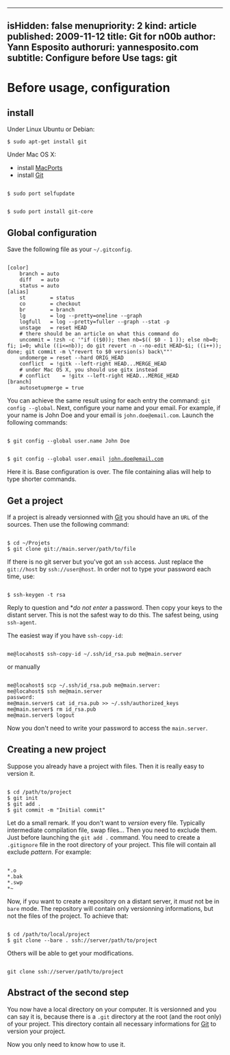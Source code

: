 -----
isHidden:       false
menupriority:   2
kind:           article
published: 2009-11-12
title: Git for n00b
author: Yann Esposito
authoruri: yannesposito.com
subtitle: Configure before Use
tags:  git
-----

# Before usage, configuration

## install

Under Linux Ubuntu or Debian:

<div><code class="zsh">$ sudo apt-get install git</code></div>

Under Mac OS X:

* install [MacPorts](http://macports.org/install.php)
* install [Git][git]

<div><code class="zsh">
$ sudo port selfupdate

$ sudo port install git-core
</code></div>

## Global configuration

Save the following file as your `~/.gitconfig`.

<div><code class="zsh" file="gitconfig">
[color]
    branch = auto
    diff   = auto
    status = auto
[alias]
    st        = status
    co        = checkout
    br        = branch
    lg        = log --pretty=oneline --graph
    logfull   = log --pretty=fuller --graph --stat -p
    unstage   = reset HEAD
    # there should be an article on what this command do
    uncommit = !zsh -c '"if (($0)); then nb=$(( $0 - 1 )); else nb=0; fi; i=0; while ((i<=nb)); do git revert -n --no-edit HEAD~$i; ((i++)); done; git commit -m \"revert to $0 version(s) back\""'
    undomerge = reset --hard ORIG_HEAD
	conflict  = !gitk --left-right HEAD...MERGE_HEAD
    # under Mac OS X, you should use gitx instead
	# conflict    = !gitx --left-right HEAD...MERGE_HEAD
[branch]
	autosetupmerge = true
</code></div>

You can achieve the same result using for each entry the command: `git config --global`. Next, configure your name and your email. For example, if your name is John Doe and your email is `john.doe@email.com`. Launch the following commands:

<div><code class="zsh">
$ git config --global user.name John Doe

$ git config --global user.email john.doe@email.com
</code></div>

Here it is. Base configuration is over. The file containing alias will help to type shorter commands.

## Get a project

If a project is already versionned with [Git][git] you should have an `URL` of the sources. Then use the following command:

<div><code class="zsh">
$ cd ~/Projets
$ git clone git://main.server/path/to/file
</code></div>

If there is no git server but you've got an `ssh` access. Just replace the `git://host` by `ssh://user@host`. In order not to type your password each time, use:

<div><code class="zsh">
$ ssh-keygen -t rsa
</code></div>

Reply to question and **do not enter* a password. Then copy your keys to the distant server. This is not the safest way to do this. The safest being, using `ssh-agent`.

The easiest way if you have `ssh-copy-id`:
<div><code class="zsh">
me@locahost$ ssh-copy-id ~/.ssh/id_rsa.pub me@main.server
</code></div>

or manually

<div><code class="zsh">
me@locahost$ scp ~/.ssh/id_rsa.pub me@main.server:
me@locahost$ ssh me@main.server
password:
me@main.server$ cat id_rsa.pub >> ~/.ssh/authorized_keys
me@main.server$ rm id_rsa.pub
me@main.server$ logout
</code></div>

Now you don't need to write your password to access the `main.server`.

## Creating a new project

Suppose you already have a project with files. Then it is really easy to version it.

<div><code class="zsh">
$ cd /path/to/project
$ git init
$ git add .
$ git commit -m "Initial commit"
</code></div>

Let do a small remark. If you don't want to *version* every file. Typically intermediate compilation file, swap files... Then you need to exclude them. Just before launching the `git add .` command. You need to create a `.gitignore` file in the root directory of your project. This file will contain all exclude *pattern*. For example:

<div><code class="zsh">
*.o
*.bak
*.swp
*~
</code></div>

Now, if you want to create a repository on a distant server, it *must* not be in `bare` mode. The repository will contain only versionning informations, but not the files of the project. To achieve that:

<div><code class="zsh">
$ cd /path/to/local/project
$ git clone --bare . ssh://server/path/to/project
</code></div>

Others will be able to get your modifications.

<div><code class="zsh">
git clone ssh://server/path/to/project
</code></div>

## Abstract of the second step

You now have a local directory on your computer. It is versionned and you can say it is, because there is a `.git` directory at the root (and the root only) of your project. This directory contain all necessary informations for [Git][git] to version your project.

Now you only need to know how to use it.

[git]: http://git-scm.org "Git"
